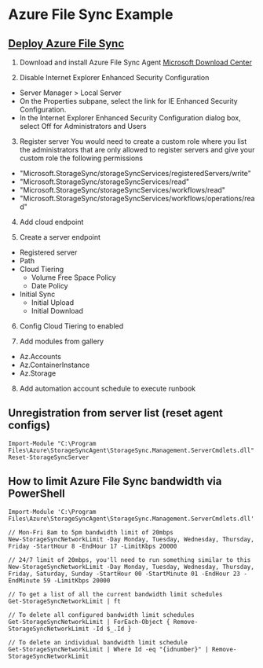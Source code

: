 # Azure File Sync Example

## [Deploy Azure File Sync](https://learn.microsoft.com/en-us/azure/storage/file-sync/file-sync-deployment-guide?tabs=azure-portal%2Cproactive-portal)
1. Download and install Azure File Sync Agent
[Microsoft Download Center](https://www.microsoft.com/en-us/download/details.aspx?id=57159)

2. Disable Internet Explorer Enhanced Security Configuration
- Server Manager > Local Server
- On the Properties subpane, select the link for IE Enhanced Security Configuration.
- In the Internet Explorer Enhanced Security Configuration dialog box, select Off for Administrators and Users

3. Register server
You would need to create a custom role where you list the administrators that are only allowed to register servers and give your custom role the following permissions

- "Microsoft.StorageSync/storageSyncServices/registeredServers/write"
- "Microsoft.StorageSync/storageSyncServices/read"
- "Microsoft.StorageSync/storageSyncServices/workflows/read"
- "Microsoft.StorageSync/storageSyncServices/workflows/operations/read"

4. Add cloud endpoint

5. Create a server endpoint
- Registered server
- Path
- Cloud Tiering
  - Volume Free Space Policy
  - Date Policy
- Initial Sync
  - Initial Upload
  - Initial Download

6. Config Cloud Tiering to enabled

7. Add modules from gallery
- Az.Accounts
- Az.ContainerInstance
- Az.Storage

8. Add automation account schedule to execute runbook

## Unregistration from server list (reset agent configs)
```
Import-Module "C:\Program Files\Azure\StorageSyncAgent\StorageSync.Management.ServerCmdlets.dll"
Reset-StorageSyncServer
```

## How to limit Azure File Sync bandwidth via PowerShell
```
Import-Module 'C:\Program Files\Azure\StorageSyncAgent\StorageSync.Management.ServerCmdlets.dll'

// Mon-Fri 8am to 5pm bandwidth limit of 20mbps
New-StorageSyncNetworkLimit -Day Monday, Tuesday, Wednesday, Thursday, Friday -StartHour 8 -EndHour 17 -LimitKbps 20000

// 24/7 limit of 20mbps, you'll need to run something similar to this
New-StorageSyncNetworkLimit -Day Monday, Tuesday, Wednesday, Thursday, Friday, Saturday, Sunday -StartHour 00 -StartMinute 01 -EndHour 23 -EndMinute 59 -LimitKbps 20000

// To get a list of all the current bandwidth limit schedules
Get-StorageSyncNetworkLimit | ft

// To delete all configured bandwidth limit schedules
Get-StorageSyncNetworkLimit | ForEach-Object { Remove-StorageSyncNetworkLimit -Id $_.Id }

// To delete an individual bandwidth limit schedule
Get-StorageSyncNetworkLimit | Where Id -eq "{idnumber}" | Remove-StorageSyncNetworkLimit
```